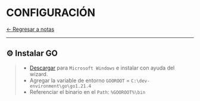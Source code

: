 # CONFIGURACIÓN

[← Regresar a notas](../../README.md) <br>

----

## ⚙️ Instalar GO
> - [Descargar](https://go.dev/dl/) para `Microsoft Windows` e instalar con ayuda del wizard.
> - Agregar la variable de entorno `GOOROOT` = `C:\dev-environment\go\go1.21.4`
> - Referenciar el binario en el `Path`: `%GOOROOT%\bin`